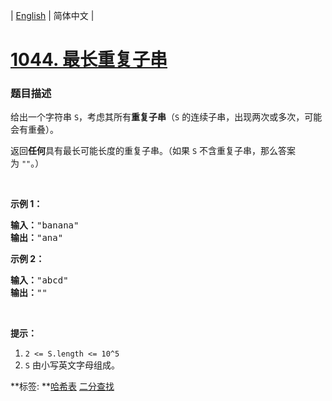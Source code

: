 | [English](README_EN.md) | 简体中文 |

# [1044. 最长重复子串](https://leetcode-cn.com/problems/longest-duplicate-substring)
 ### 题目描述
<p>给出一个字符串&nbsp;<code>S</code>，考虑其所有<strong>重复子串</strong>（<code>S</code> 的连续子串，出现两次或多次，可能会有重叠）。</p>

<p>返回<strong>任何</strong>具有最长可能长度的重复子串。（如果 <code>S</code>&nbsp;不含重复子串，那么答案为&nbsp;<code>&quot;&quot;</code>。）</p>

<p>&nbsp;</p>

<p><strong>示例 1：</strong></p>

<pre><strong>输入：</strong>&quot;banana&quot;
<strong>输出：</strong>&quot;ana&quot;
</pre>

<p><strong>示例 2：</strong></p>

<pre><strong>输入：</strong>&quot;abcd&quot;
<strong>输出：</strong>&quot;&quot;
</pre>

<p>&nbsp;</p>

<p><strong>提示：</strong></p>

<ol>
	<li><code>2 &lt;= S.length &lt;= 10^5</code></li>
	<li><code>S</code> 由小写英文字母组成。</li>
</ol>

**标签:	**[哈希表](https://leetcode-cn.com/tag/hash-table) [二分查找](https://leetcode-cn.com/tag/binary-search) 